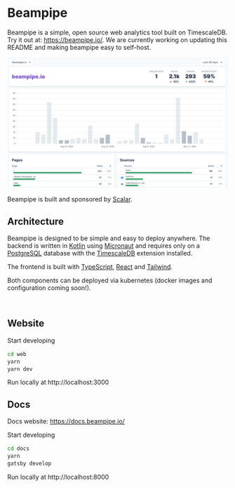 # Beampipe

Beampipe is a simple, open source web analytics tool built on TimescaleDB.  Try it out at: https://beampipe.io/. We are currently working on updating this README and making beampipe easy to self-host.

![screenhot](web/public/images/screenshot.png)

Beampipe is built and sponsored by [Scalar](https://www.scalar.dev).

## Architecture
Beampipe is designed to be simple and easy to deploy anywhere. The backend is
written in [Kotlin](https://www.kotlinlang.org) using
[Micronaut](https://www.micronaut.io) and requires only on a [PostgreSQL](https://www.postgresql.org) database
with the [TimescaleDB](https://www.timescale.com) extension installed.

The frontend is built with [TypeScript](https://www.typescriptlang.org),
[React](https://reactjs.org) and [Tailwind](https://www.tailwindcss.com).

Both components can be deployed via kubernetes (docker images and configuration
coming soon!).

<br>

## Website

Start developing

```sh
cd web
yarn
yarn dev
```

Run locally at http://localhost:3000
<br>

## Docs

Docs website: https://docs.beampipe.io/

Start developing

```sh
cd docs
yarn
gatsby develop
```

Run locally at
http://localhost:8000
